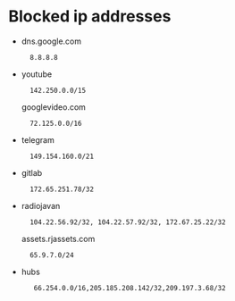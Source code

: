 # Blocked ip addresses
- dns.google.com
        
        8.8.8.8
- youtube
    
        142.250.0.0/15
    googlevideo.com
        
        72.125.0.0/16
- telegram

        149.154.160.0/21
- gitlab
        
        172.65.251.78/32
- radiojavan
    
        104.22.56.92/32, 104.22.57.92/32, 172.67.25.22/32
    assets.rjassets.com
        
        65.9.7.0/24
- hubs
        
         66.254.0.0/16,205.185.208.142/32,209.197.3.68/32

